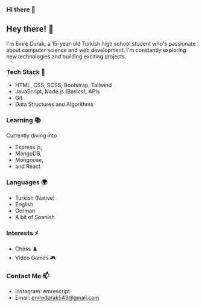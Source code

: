 ### Hi there 👋

## Hey there! 👋

I'm Emre Durak, a 15-year-old Turkish high school student who's passionate about computer science and web development. I'm constantly exploring new technologies and building exciting projects.

### Tech Stack 🚀
- HTML, CSS, SCSS, Bootstrap, Tailwind
- JavaScript, Node.js (Basics), APIs
- Git
- Data Structures and Algorithms

### Learning 📚
Currently diving into
- Express.js,
- MongoDB,
- Mongoose,
- and React

### Languages 🌍
- Turkish (Native)
- English
- German
- A bit of Spanish

### Interests ⚡
- Chess ♟️
- Video Games 🎮

### Contact Me 📫
- Instagram: emrescript
- Email: emredurak543@gmail.com

<!--
**emredurak1/emredurak1** is a ✨ _special_ ✨ repository because its `README.md` (this file) appears on your GitHub profile.

Here are some ideas to get you started:

- 🔭 I’m currently working on ...
- 🌱 I’m currently learning ...
- 👯 I’m looking to collaborate on ...
- 🤔 I’m looking for help with ...
- 💬 Ask me about ...
- 📫 How to reach me: ...
- 😄 Pronouns: ...
- ⚡ Fun fact: ...
-->
